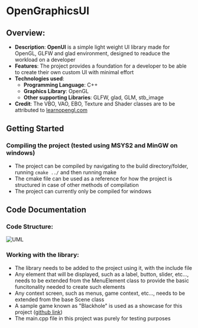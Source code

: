 # OpenGraphicsUI

## Overview:
- **Description**: **OpenUI** is a simple light weight UI library made for OpenGL, GLFW and glad environment, designed to readuce the workload on a developer
- **Features**: The project provides a foundation for a developer to be able to create their own custom UI with minimal effort
- **Technologies used**:
    - **Programming Language**: C++
    - **Graphics Library**: OpenGL
    - **Other supporting Libraries**: GLFW, glad, GLM, stb_image
- **Credit**: The VBO, VAO, EBO, Texture and Shader classes are to be attributed to [learnopengl.com](https://www.learnopengl.com)
## Getting Started

### Compiling the project (tested using MSYS2 and MinGW on windows)
- The project can be compiled by navigating to the build directory/folder, running `cmake ../` and then running make
- The cmake file can be used as a reference for how the project is structured in case of other methods of compilation
- The project can currently only be compiled for windows

## Code Documentation
### Code Structure:

![UML](https://github.com/user-attachments/assets/d758236a-f038-4b40-a3a3-26fac27ecb20)

### Working with the library:
- The library needs to be added to the project using it, with the include file
- Any element that will be displayed, such as a label, button, slider, etc..., needs to be extended from the MenuElement class to provide the basic funcitonality needed to create such elements
- Any context screen, such as menus, game context, etc..., needs to be extended from the base Scene class
- A sample game known as "Blackhole" is used as a showcase for this project ([github link](https://github.com/IshaqZa/showcase))
- The main.cpp file in this project was purely for testing purposes
